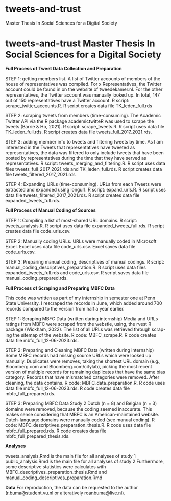 # tweets-and-trust
Master Thesis In Social Sciences for a Digital Society

# tweets-and-trust Master Thesis In Social Sciences for a Digital Society

**Full Process of Tweet Data Collection and Preparation**

STEP 1: getting members list. A list of Twitter accounts of members of the house of representatives was compiled. For x Representatives, the Twitter account could be found in on the website of tweedekamer.nl. For the other representatives, the Twitter account was manually looked up. In total, 147 out of 150 representatives have a Twitter account. R script: scrape_twitter_accounts.R. R script creates data file TK_leden_full.rds 

STEP 2: scraping tweets from members (time-consuming). The Academic Twitter API via the R package academictwitteR was used to scrape the tweets (Barrie & Ho, 2021). R script: scrape_tweets.R. R script uses data file TK_leden_full.rds. R script creates data file tweets_full_2017_2021.rds. 

STEP 3: adding member info to tweets and filtering tweets by time. As I am interested in the Tweets that representatives have tweeted as representatives, the data was filtered to only include tweets that have been posted by representatives during the time that they have served as representatives. R script: tweets_merging_and_filtering.R. R script uses data files tweets_full_2017_2021.rds and TK_leden_full.rds. R script creates data file tweets_filtered_2017_2021.rds

STEP 4: Expanding URLs (time-consuming). URLs from each Tweets were extracted and expanded using longurl. R script: expand_urls.R. R script uses data file tweets_filtered_2017_2021.rds. R script creates data file expanded_tweets_full.rds.

**Full Process of Manual Coding of Sources**

STEP 1: Compiling a list of most-shared URL domains. R script: tweets_analysis.R. R script uses data file expanded_tweets_full.rds. R script creates data file code_urls.csv.

STEP 2: Manually coding URLs. URLs were manually coded in Microsoft Excel. Excel uses data file code_urls.csv. Excel saves data file code_urls.csv.

STEP 3: Preparing manual coding, descriptives of manual codings. R script: manual_coding_descriptives_preparation.R. R script uses data files expanded_tweets_full.rds and code_urls.csv. R script saves data file manual_coding_prepared.rds.

**Full Process of Scraping and Preparing MBFC Data**

This code was written as part of my internship in semester one at Penn State University. I rescraped the records in June, which added around 700 records compared to the version from half a year earlier. 

STEP 1: Scraping MBFC Data (written during internship) Media and URLs ratings from MBFC were scraped from the webstie, using, the rvest R package (Wickham, 2022). The list of all URLs was retrieved through scrap- ing the sitemap of the website. R code: MBFC_scrape.R. R code creates data file mbfc_full_12-06-2023.rds.

STEP 2: Preparing and Cleaning MBFC Data (written during internship) Some MBFC records had missing source URLs which were looked up manually. Duplicates were removes, taking the shortest URL domain (e.g., Bloomberg.com and Bloomberg.com/citylab), picking the most recent version of multiple records for remaining duplicates that have the same bias category. Records that have mismatched categories were removed. After cleaning, the data contains. R code: MBFC_data_preparation.R. R code uses data file mbfc_full_12-06-2023.rds. R code creates data file mbfc_full_prepared.rds.

STEP 3: Preparing MBFC Data Study 2 Dutch (n = 8) and Belgian (n = 3) domains were removed, because the coding seemed inaccurate. This makes sense considering that MBFC is an American-maintained website. Dutch-language domains were manually coded (see manual coding). R code: MBFC_descriptives_preparation_thesis.R. R code uses data file mbfc_full_prepared.rds. R code creates data file mbfc_full_prepared_thesis.rds.

**Analyses**

tweets_analysis.Rmd is the main file for all analyses of study 1 public_analysis.Rmd is the main file for all analyses of study 2 Furthermore, some descriptive statistics were calculates with MBFC_descriptives_preparation_thesis.Rmd and manual_coding_descriptives_preparation.Rmd

**Data**
For reproduction, the data can be requested to the author (r.buma@student.vu.nl or alteratively roanbuma@live.nl).
